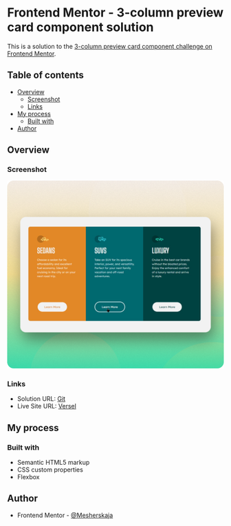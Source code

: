 # Frontend Mentor - 3-column preview card component solution

This is a solution to the [3-column preview card component challenge on Frontend Mentor](https://www.frontendmentor.io/challenges/3column-preview-card-component-pH92eAR2-). 

## Table of contents

- [Overview](#overview)
  - [Screenshot](#screenshot)
  - [Links](#links)
- [My process](#my-process)
  - [Built with](#built-with)
- [Author](#author)

## Overview

### Screenshot

![screenshot.png](screenshot.png)

### Links

- Solution URL: [Git](https://github.com/Mesherskaja/frontend-mentor/tree/main/3-column-preview-card-component)
- Live Site URL: [Versel](https://frontend-mentor-five-omega.vercel.app/)

## My process

### Built with

- Semantic HTML5 markup
- CSS custom properties
- Flexbox

## Author

- Frontend Mentor - [@Mesherskaja](https://www.frontendmentor.io/profile/Mesherskaja)






